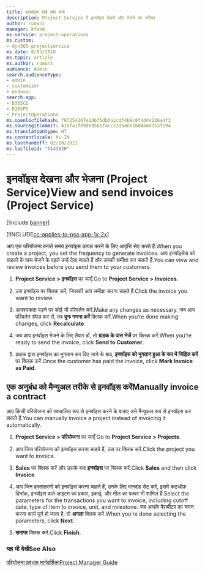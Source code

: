 ```yaml
---
title: इनवॉइस देखें और भेजें
description: Project Service में इनवॉइस देखने और भेजने का तरीका
author: rumant
manager: kfend
ms.service: project-operations
ms.custom:
- dyn365-projectservice
ms.date: 8/03/2018
ms.topic: article
ms.author: rumant
audience: Admin
search.audienceType:
- admin
- customizer
- enduser
search.app:
- D365CE
- D365PS
- ProjectOperations
ms.openlocfilehash: f67254267e1d6f5db3a1cdf4b9c0f4d44226a4f3
ms.sourcegitcommit: 418fa1fe9d605b8faccc2d5dee1b04b4e753f194
ms.translationtype: HT
ms.contentlocale: hi-IN
ms.lasthandoff: 02/10/2021
ms.locfileid: "5143920"
---
```

# <a name="view-and-send-invoices-project-service"></a><span data-ttu-id="7409d-103">इनवॉइस देखना और भेजना (Project Service)</span><span class="sxs-lookup"><span data-stu-id="7409d-103">View and send invoices (Project Service)</span></span>

[!include [banner](../includes/psa-now-project-operations.md)]

[!INCLUDE[cc-applies-to-psa-app-1x-2x](../includes/cc-applies-to-psa-app-1x-2x.md)]

<span data-ttu-id="7409d-104">आप एक परियोजना बनाते समय इनवॉइस उत्पन्न करने के लिए आवृत्ति सेट करते हैं.</span><span class="sxs-lookup"><span data-stu-id="7409d-104">When you create a project, you set the frequency to generate invoices.</span></span> <span data-ttu-id="7409d-105">आप इनवॉइसेस को ग्राहकों के पास भेजने के पहले उन्हें देख सकते हैं और उनकी समीक्षा कर सकते हैं.</span><span class="sxs-lookup"><span data-stu-id="7409d-105">You can view and review invoices before you send them to your customers.</span></span>  
  
1.  <span data-ttu-id="7409d-106">**Project Service > इनवॉइस** पर जाएँ.</span><span class="sxs-lookup"><span data-stu-id="7409d-106">Go to **Project Service > Invoices**.</span></span>  
  
2.  <span data-ttu-id="7409d-107">उस इनवॉइस पर क्लिक करें, जिसकी आप समीक्षा करना चाहते हैं.</span><span class="sxs-lookup"><span data-stu-id="7409d-107">Click the invoice you want to review.</span></span>  
  
3.  <span data-ttu-id="7409d-108">आवश्यकता पड़ने पर कोई भी परिवर्तन करें.</span><span class="sxs-lookup"><span data-stu-id="7409d-108">Make any changes as necessary.</span></span> <span data-ttu-id="7409d-109">जब आप परिवर्तन संपन्न कर लें, तब **पुनः गणना करें** क्लिक करें.</span><span class="sxs-lookup"><span data-stu-id="7409d-109">When you’re done making changes, click **Recalculate**.</span></span>  
  
4.  <span data-ttu-id="7409d-110">जब आप इनवॉइस भेजने के लिए तैयार हों, तो **ग्राहक के पास भेजें** पर क्लिक करें.</span><span class="sxs-lookup"><span data-stu-id="7409d-110">When you’re ready to send the invoice, click **Send to Customer**.</span></span>  
  
5.  <span data-ttu-id="7409d-111">ग्राहक द्वारा इनवॉइस का भुगतान कर दिए जाने के बाद, **इनवॉइस को भुगतान हुआ के रूप में चिह्नित करें** पर क्लिक करें.</span><span class="sxs-lookup"><span data-stu-id="7409d-111">Once the customer has paid the invoice, click **Mark Invoice as Paid**.</span></span>  
  
## <a name="manually-invoice-a-contract"></a><span data-ttu-id="7409d-112">एक अनुबंध को मैन्‍युअल तरीके से इनवॉइस करें</span><span class="sxs-lookup"><span data-stu-id="7409d-112">Manually invoice a contract</span></span>  
 <span data-ttu-id="7409d-113">आप किसी परियोजना को स्‍वचालित रूप से इनवॉइस करने के बजाए उसे मैन्युअल रूप से इनवॉइस कर सकते हैं.</span><span class="sxs-lookup"><span data-stu-id="7409d-113">You can manually invoice a project instead of invoicing it automatically.</span></span>  
  
1.  <span data-ttu-id="7409d-114">**Project Service > परियोजना** पर जाएँ.</span><span class="sxs-lookup"><span data-stu-id="7409d-114">Go to **Project Service > Projects**.</span></span>  
  
2.  <span data-ttu-id="7409d-115">आप जिस परियोजना को इनवॉइस करना चाहते हैं, उस पर क्लिक करें.</span><span class="sxs-lookup"><span data-stu-id="7409d-115">Click the project you want to invoice.</span></span>  
  
3.  <span data-ttu-id="7409d-116">**Sales** पर क्लिक करें और उसके बाद **इनवॉइस** पर क्लिक करें.</span><span class="sxs-lookup"><span data-stu-id="7409d-116">Click **Sales** and then click **Invoice**.</span></span>  
  
4.  <span data-ttu-id="7409d-117">आप जिन हस्‍तांतरणों को इनवॉइस करना चाहते हैं, उनके लिए मानदंड सेट करें, इसमें कटऑफ़ दिनांक, इनवॉइस वाले आइटम का प्रकार, इकाई, और मील का पत्थर भी शामिल हैं.</span><span class="sxs-lookup"><span data-stu-id="7409d-117">Select the parameters for the transactions you want to invoice, including cutoff date, type of item to invoice, unit, and milestone.</span></span> <span data-ttu-id="7409d-118">जब आपके पैरामीटर का चयन करना कार्य पूर्ण हो जाता है, तो **अगला** क्लिक करें.</span><span class="sxs-lookup"><span data-stu-id="7409d-118">When you’re done selecting the parameters, click **Next**.</span></span>  
  
5.  <span data-ttu-id="7409d-119">**समाप्त** क्लिक करें.</span><span class="sxs-lookup"><span data-stu-id="7409d-119">Click **Finish**.</span></span>  
  
### <a name="see-also"></a><span data-ttu-id="7409d-120">यह भी देखें</span><span class="sxs-lookup"><span data-stu-id="7409d-120">See Also</span></span>  
 [<span data-ttu-id="7409d-121">परियोजना प्रबंधक मार्गदर्शिका</span><span class="sxs-lookup"><span data-stu-id="7409d-121">Project Manager Guide</span></span>](../psa/project-manager-guide.md)
